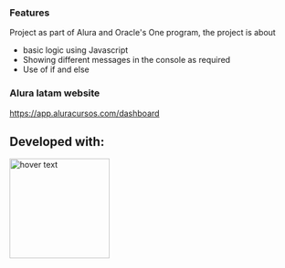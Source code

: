 ### Features
Project as part of Alura and Oracle's One program, the project is about
- basic logic using Javascript
- Showing different messages in the console as required
- Use of if and else
  
### Alura latam website

https://app.aluracursos.com/dashboard

## Developed with:

<p align="left">
    <img src="https://upload.wikimedia.org/wikipedia/commons/thumb/9/99/Unofficial_JavaScript_logo_2.svg/1200px-Unofficial_JavaScript_logo_2.svg.png" width="175" height="175" title="hover text">
</p>
